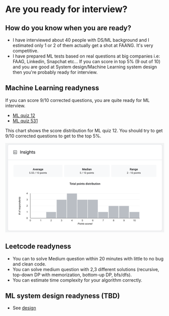 # Are you ready for interview?

## How do you know when you are ready?
* I have interviewed about 40 people with DS/ML background and I estimated only 1 or 2 of them actually get a shot at FAANG. It's very competitive. 
* I have prepared ML tests based on real questions at big companies i.e: FAAG, Linkedin, Snapchat etc... If you can score in top 5% (9 out of 10) and you are good at System design/Machine Learning system design then you're probably ready for interview. 

## Machine Learning readyness

If you can score 9/10 corrected questions, you are quite ready for ML interview. 
* [ML quiz 12](https://docs.google.com/forms/d/1mqUIsynU4M79zxeRSVkk85WLUEg67_OhApAObeIFb_A/)
* [ML quiz 531](https://docs.google.com/forms/d/19WyMTPhxid08bewirQRe39RkLoVi05EaM97zyX9jO8s/edit)

This chart shows the score distribution for ML quiz 12. You should try to get 9/10 corrected questions to get to the top 5%. 

![Score distribution](score.png)

## Leetcode readyness
* You can to solve Medium question within 20 minutes with little to no bug and clean code. 
* You can solve medium question with 2,3 different solutions (recursive, top-down DP with memorization, bottom-up DP, bfs/dfs). 
* You can estimate time complexity for your algorithm correctly. 


## ML system design readyness (TBD)
* See [design](design.md)


